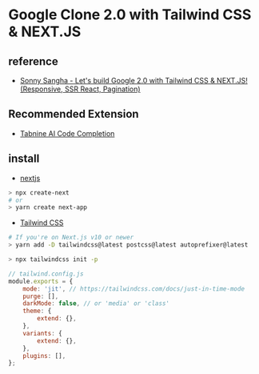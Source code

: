 # Google Clone 2.0 with Tailwind CSS & NEXT.JS

## reference

- [Sonny Sangha - Let's build Google 2.0 with Tailwind CSS & NEXT.JS! (Responsive, SSR React, Pagination)](https://www.youtube.com/watch?v=24xpTmaPOdY)

## Recommended Extension

- [Tabnine AI Code Completion](https://www.tabnine.com/welcome)

## install

- [nextjs](https://nextjs.org/docs/getting-started)

```sh
> npx create-next
# or
> yarn create next-app
```

- [Tailwind CSS](https://tailwindcss.com/docs/guides/nextjs)

```sh
# If you're on Next.js v10 or newer
> yarn add -D tailwindcss@latest postcss@latest autoprefixer@latest

> npx tailwindcss init -p
```

```js
// tailwind.config.js
module.exports = {
	mode: 'jit', // https://tailwindcss.com/docs/just-in-time-mode
	purge: [],
	darkMode: false, // or 'media' or 'class'
	theme: {
		extend: {},
	},
	variants: {
		extend: {},
	},
	plugins: [],
};
```
